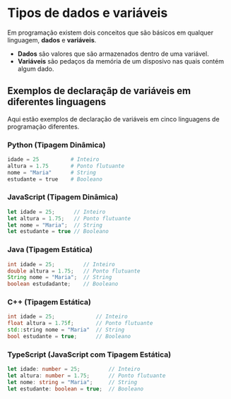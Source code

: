 # Tipos de dados e variáveis
Em programação existem dois conceitos que são básicos em qualquer linguagem, **dados** e **variáveis**.

* **Dados** são valores que são armazenados dentro de uma variável.
* **Variáveis** são pedaços da memória de um disposivo nas quais contém algum dado.

## Exemplos de declaraçãp de variáveis em diferentes linguagens

Aqui estão exemplos de declaração de variáveis em cinco linguagens de programação diferentes.

### Python (Tipagem Dinâmica)

```python
idade = 25          # Inteiro
altura = 1.75       # Ponto flutuante
nome = "Maria"      # String
estudante = true    # Booleano
```
### JavaScript (Tipagem Dinâmica)

```javascript
let idade = 25;      // Inteiro
let altura = 1.75;   // Ponto flutuante
let nome = "Maria";  // String
let estudante = true // Booleano

```
### Java (Tipagem Estática)

```java
int idade = 25;         // Inteiro
double altura = 1.75;   // Ponto flutuante
String nome = "Maria";  // String
boolean estudadante;    // Booleano
```

### C++ (Tipagem Estática)

```cpp
int idade = 25;             // Inteiro
float altura = 1.75f;       // Ponto flutuante
std::string nome = "Maria"  // String
bool estudante = true;      // Booleano
```
### TypeScript (JavaScript com Tipagem Estática)

```typescript
let idade: number = 25;         // Inteiro
let altura: number = 1.75;      // Ponto flutuante
let nome: string = "Maria";     // String
let estudante: boolean = true;  // Booleano

```
